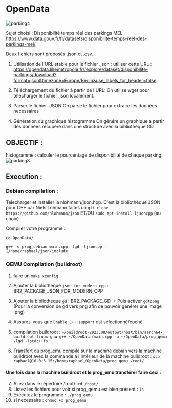 # OpenData

![parking4](https://github.com/raph5640/OpenData/assets/140059828/0bf6a215-5f2c-401c-8026-aecb77ab8b35)

Sujet choisi : Disponibilité temps réel des parkings MEL
https://www.data.gouv.fr/fr/datasets/disponibilite-temps-reel-des-parkings-mel/

Deux fichiers sont proposés .json et .csv. 

1) Utilisation de l'URL stable pour le fichier .json : 
utiliser cette URL : https://opendata.lillemetropole.fr//explore/dataset/disponibilite-parkings/download?format=json&timezone=Europe/Berlin&use_labels_for_header=false

2) Téléchargement du fichier à partir de l'URL: 
On utilise wget pour télécharger le fichier .json localement.

3) Parser le fichier .JSON
On parse le fichier pour extraire les données necessaires 

4) Génération du graphique histogramme
On génére un graphique a partir des données récupéré dans une structure avec la bibliothèque GD.

## OBJECTIF : 

histogramme : calculer le pourcentage de disponibilité de chaque parking
![parking3](https://github.com/raph5640/OpenData/assets/140059828/403123ad-6cc8-4fc4-8219-bfae3faa4e56)





## Execution :
### Debian compilation :

Telecharger et installer la nlohmann/json.hpp. C'est la bibliothèque JSON pour C++ par Niels Lohmann faites un `git clone https://github.com/nlohmann/json` ET/OU `sudo apt install ljsoncpp` (au choix)

Compiler votre programme :


`cd OpenData/`

`g++ -o prog_debian main.cpp -lgd -ljsoncpp -I/home/raphael/json/include`

### QEMU Compilation (buildroot)
1) faire un `make xconfig`
2) Ajouter la bibliotheque `json-for-modern-cpp` : BR2_PACKAGE_JSON_FOR_MODERN_CPP
3) Ajouter la bibliotheque `gd` : BR2_PACKAGE_GD -> Puis activer `gdtopng` (Pour la conversion de gd vers png afin de pouvoir générer une image .png)
4) Assurez-vous que `Enable C++ support` est sélectionné/coché.

5) compilation buildroot : `~/buildroot-2023.08/output/host/bin/aarch64-buildroot-linux-gnu-g++ ~/OpenData/main.cpp -o ~/OpenData/prog_qemu -lgd -lstdc++fs`

6) Transfert du prog_emu compilé sur la machine debian vers la machine buildroot avec la commande a l'intérieur de la machine buildroot : `scp raphael@10.0.3.15:/home/raphael/OpenData/prog_qemu /root/`

#### Une fois dans la machine buildroot et le prog_emu transférer faire ceci :

7)  Allez dans le répertoire /root/: `cd /root/`
8)  Listez les fichiers pour voir si prog_qemu est bien présent : `ls`
9)  Exécutez le programme  : `./prog_qemu`
10)  si necessaire : `chmod +x prog_qemu`

